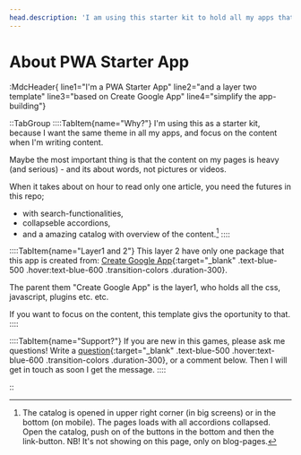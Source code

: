 ```yaml
---
head.description: 'I am using this starter kit to hold all my apps that I have on Google Play Store, because it let me focus on the content, not on the theme!'
---
```


# About PWA Starter App
:MdcHeader{ line1="I'm a PWA Starter App" line2="and a layer two template" line3="based on Create Google App" line4="simplify the app-building"}

::TabGroup
::::TabItem{name="Why?"}
I'm using this as a starter kit, because I want the same theme in all my apps, and focus on the content when I'm writing content.

Maybe the most important thing is that the content on my pages is heavy (and serious) - and its about words, not pictures or videos. 

When it takes about on hour to read only one article, you need the futures in this repo; 
- with search-functionalities, 
- collapseble accordions, 
- and a amazing catalog with overview of the content.[^1]
::::

::::TabItem{name="Layer1 and 2"}
This layer 2 have only one package that this app is created from: [Create Google App](https://github.com/lovkyndig/create-google-app){:target="_blank" .text-blue-500 .hover:text-blue-600 .transition-colors .duration-300}.

The parent them "Create Google App" is the layer1, who holds all the css, javascript, plugins etc. etc.

If you want to focus on the content, this template givs the oportunity to that.
::::

::::TabItem{name="Support?"}
If you are new in this games, please ask me questions! Write a [question](https://github.com/lovkyndig/pwa-starter-app/discussions/categories/q-a){:target="_blank" .text-blue-500 .hover:text-blue-600 .transition-colors .duration-300}, or a comment below. Then I will get in touch as soon I get the message.
::::

::

[^1]: The catalog is opened in upper right corner (in big screens) or in the bottom (on mobile). The pages loads with all accordions collapsed. Open the catalog, push on of the buttons in the bottom and then the link-button. NB! It's not showing on this page, only on blog-pages.